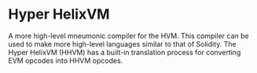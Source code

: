 # Hyper HelixVM
A more high-level mneumonic compiler for the HVM. This compiler can
be used to make more high-level languages similar to that of Solidity.
The Hyper HelixVM (HHVM) has a built-in translation process for converting EVM
opcodes into HHVM opcodes.
